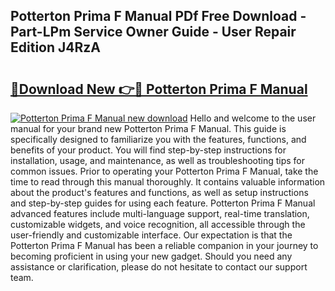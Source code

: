 ## Potterton Prima F Manual PDf Free Download - Part-LPm Service Owner Guide - User Repair Edition J4RzA

# <h2><a href="http://cf23659.oget.top/?id=Potterton+Prima+F+Manual">🔗Download New 👉🔴 Potterton Prima F Manual</a></h2>

[![Potterton Prima F Manual new download](https://i.imgur.com/5g1atiW.png)](http://cf23659.oget.top/?id=Potterton+Prima+F+Manual)
Hello and welcome to the user manual for your brand new Potterton Prima F Manual. This guide is specifically designed to familiarize you with the features, functions, and benefits of your product. You will find step-by-step instructions for installation, usage, and maintenance, as well as troubleshooting tips for common issues. Prior to operating your Potterton Prima F Manual, take the time to read through this manual thoroughly. It contains valuable information about the product's features and functions, as well as setup instructions and step-by-step guides for using each feature. Potterton Prima F Manual advanced features include multi-language support, real-time translation, customizable widgets, and voice recognition, all accessible through the user-friendly and customizable interface. Our expectation is that the Potterton Prima F Manual has been a reliable companion in your journey to becoming proficient in using your new gadget. Should you need any assistance or clarification, please do not hesitate to contact our support team.
